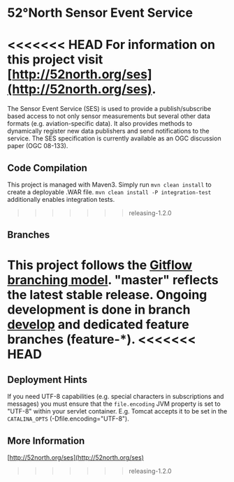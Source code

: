 # 52°North Sensor Event Service

<<<<<<< HEAD
For information on this project visit [http://52north.org/ses](http://52north.org/ses).
=======
The Sensor Event Service (SES) is used to provide a publish/subscribe
based access to not only sensor measurements but several other data
formats (e.g. aviation-specific data). It also provides methods to
dynamically register new data publishers and send notifications to
the service. The SES specification is currently available as an OGC
discussion paper (OGC 08-133).

## Code Compilation

This project is managed with Maven3. Simply run `mvn clean install`
to create a deployable .WAR file. `mvn clean install -P integration-test`
additionally enables integration tests.
>>>>>>> releasing-1.2.0

## Branches

This project follows the  [Gitflow branching model](http://nvie.com/posts/a-successful-git-branching-model/). "master" reflects the latest stable release.
Ongoing development is done in branch [develop](../../tree/develop) and dedicated feature branches (feature-*).
<<<<<<< HEAD
=======

## Deployment Hints

If you need UTF-8 capabilities (e.g. special characters in subscriptions
and messages) you must ensure that the `file.encoding` JVM property is
set to "UTF-8" within your servlet container. E.g. Tomcat accepts it to
be set in the `CATALINA_OPTS` (-Dfile.encoding="UTF-8").

## More Information

[http://52north.org/ses](http://52north.org/ses)
>>>>>>> releasing-1.2.0
